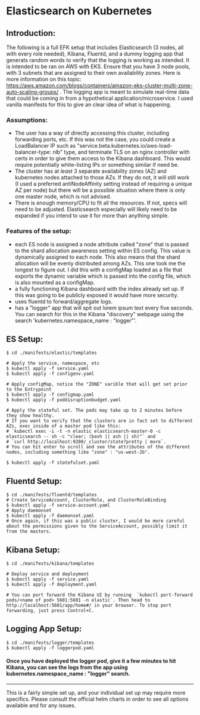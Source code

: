 # Elasticsearch on Kubernetes
[INSTRUCTIONS.md]: ./INSTRUCTIONS.md

## Introduction:

The following is a full EFK setup that includes Elasticsearch (3 nodes, all with every role needed), Kibana, Fluentd, and a dummy logging app that generats random words to verify that the logging is working as intended. It is intended to be ran on AWS with EKS. Ensure that you have 3 node pools, with 3 subnets that are assigned to their own availability zones. Here is more information on this topic: https://aws.amazon.com/blogs/containers/amazon-eks-cluster-multi-zone-auto-scaling-groups/ . The logging app is meant to simulate real-time data that could be coming in from a hypothetical application/microservice. I used vanilla manifests for this to give an clear idea of what is happening.

### Assumptions:
  * The user has a way of directly accessing this cluster, including forwarding ports, etc. If this was not the case, you could create a LoadBalancer IP such as "service.beta.kubernetes.io/aws-load-balancer-type: nlb" type, and terminate TLS on an nginx controller with certs in order to give them access to the Kibana dashboard. This would require potentially white-listing IPs or something similar if need be.
  * The cluster has at *least* 3 separate availability zones (AZ) and kubernetes nodes attached to those AZs. If they do not, it will still work (I used a preferred antiNodeAffinity setting instead of requiring a unique AZ per node) but there will be a possible situation where there is only one master node, which is not advised.
  * There is enough memory/CPU to fit all the resources. If not, specs will need to be adjusted. Elasticsearch especially will likely need to be expanded if you intend to use it for more than anything simple.

### Features of the setup:
  * each ES node is assigned a node attribute called "zone" that is passed to the shard allocation awareness setting within ES config. This value is dynamically assigned to each node. This also means that the shard allocation will be evenly distributed among AZs. This one took me the longest to figure out. I did this with a configMap loaded as a file that exports the dynamic variable which is passed into the config file, which is also mounted as a configMap.
  * a fully functioning Kibana dashboard with the index already set up. If this was going to be publicly exposed it would have more security.
  * uses fluentd to forward/aggregate logs. 
  * has a "logger" app that will spit out lorem ipsum text every five seconds. You can search for this in the Kibana "discovery" webpage using the search 'kubernetes.namespace_name : "logger"'.


## ES Setup:
```
$ cd ./manifests/elastic/templates

# Apply the service, namespace, etc
$ kubectl apply -f service.yaml
$ kubectl apply -f configenv.yaml

# Apply configMap, notice the "ZONE" varible that will get set prior to the Entrypoint
$ kubectl apply -f configmap.yaml
$ kubectl apply -f poddisruptionbudget.yaml

# Apply the stateful set. The pods may take up to 2 minutes before they show healthy. 
# If you want to verify that the clusters are in fact set to different AZs, exec inside of a master pod like this:
# `kubectl exec -i -t -n elastic elasticsearch-master-0 -c elasticsearch -- sh -c "clear; (bash || ash || sh)"` and 
# `curl http://localhost:9200/_cluster/state?pretty | more`. 
# You can hit enter to scroll and see the attributes of the different nodes, including something like "zone" : "us-west-2b".

$ kubectl apply -f statefulset.yaml
```

## Fluentd Setup:
```
$ cd ./manifests/fluentd/templates
# Create ServiceAccount, ClusterRole, and ClusterRoleBinding
$ kubectl apply -f service-account.yaml
# Apply daemonset
$ kubectl apply -f daemonset.yaml
# Once again, if this was a public cluster, I would be more careful about the permissions given to the ServiceAccount, possibly limit it from the masters.
```

## Kibana Setup:
```
$ cd ./manifests/kibana/templates

# Deploy service and deployment
$ kubectl apply -f service.yaml
$ kubectl apply -f deployment.yaml

# You can port forward the Kibana UI by running  `kubectl port-forward pods/<name of pod> 5601:5601 -n elastic`. Then head to http://localhost:5601/app/home#/ in your browser. To stop port forwarding, just press Control+C.
```
## Logging App Setup:
```
$ cd ./manifests/logger/templates
$ kubectl apply -f loggerpod.yaml
```

#### Once you have deployed the logger pod, give it a few minutes to hit Kibana, you can see the logs from the app using kubernetes.namespace_name : "logger" search.

---------

This is a fairly simple set up, and your individual set up may require more specifics. Please consult the official helm charts in order to see all options available and for any issues.


 
